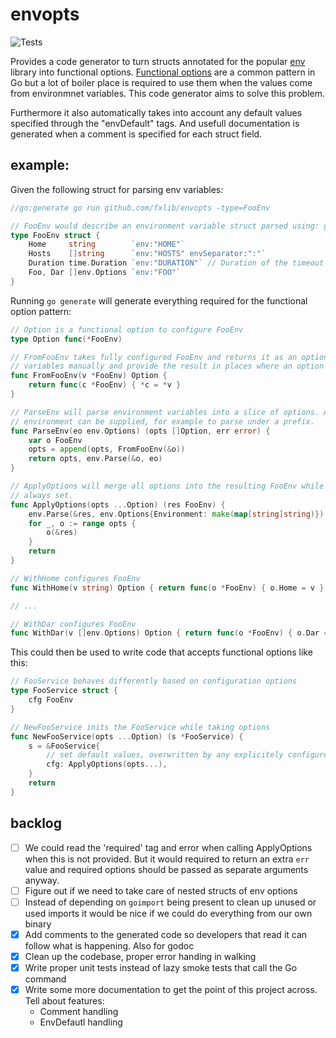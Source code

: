 # envopts

![Tests](https://github.com/fxlib/envopts/actions/workflows/tests.yml/badge.svg)

Provides a code generator to turn structs annotated for the popular [env](github.com/caarlos0/env) library into functional options. [Functional options](https://dave.cheney.net/2014/10/17/functional-options-for-friendly-apis) are a common pattern in Go but a lot of boiler place is required to use them
when the values come from environmnet variables. This code generator aims to solve this problem.

Furthermore it also automatically takes into account any default values specified through the "envDefault" tags. And usefull documentation is generated
when a comment is specified for each struct field.

## example:
Given the following struct for parsing env variables:
```Go
//go:generate go run github.com/fxlib/envopts -type=FooEnv

// FooEnv would describe an environment variable struct parsed using: github.com/caarlos0/env
type FooEnv struct {
	Home     string        `env:"HOME"`
	Hosts    []string      `env:"HOSTS" envSeparator:":"`
	Duration time.Duration `env:"DURATION"` // Duration of the timeout
	Foo, Dar []env.Options `env:"FOO"`
}
```
Running `go generate` will generate everything required for the functional option pattern:
```Go
// Option is a functional option to configure FooEnv
type Option func(*FooEnv)

// FromFooEnv takes fully configured FooEnv and returns it as an option. Can be used to parse environment
// variables manually and provide the result in places where an option argument is expected.
func FromFooEnv(v *FooEnv) Option {
	return func(c *FooEnv) { *c = *v }
}

// ParseEnv will parse environment variables into a slice of options. Any options for parsing the
// environment can be supplied, for example to parse under a prefix.
func ParseEnv(eo env.Options) (opts []Option, err error) {
	var o FooEnv
	opts = append(opts, FromFooEnv(&o))
	return opts, env.Parse(&o, eo)
}

// ApplyOptions will merge all options into the resulting FooEnv while also ensuring default values are
// always set.
func ApplyOptions(opts ...Option) (res FooEnv) {
	env.Parse(&res, env.Options{Environment: make(map[string]string)})
	for _, o := range opts {
		o(&res)
	}
	return
}

// WithHome configures FooEnv
func WithHome(v string) Option { return func(o *FooEnv) { o.Home = v } }

// ...

// WithDar configures FooEnv
func WithDar(v []env.Options) Option { return func(o *FooEnv) { o.Dar = v } }

```
This could then be used to write code that accepts functional options like this:

```Go
// FooService behaves differently based on configuration options
type FooService struct {
	cfg FooEnv
}

// NewFooService inits the FooService while taking options
func NewFooService(opts ...Option) (s *FooService) {
	s = &FooService{
		// set default values, overwritten by any explicitely configured options
		cfg: ApplyOptions(opts...),
	}
	return
}

```

## backlog

- [ ] We could read the 'required' tag and error when calling ApplyOptions when this is not provided. But it
      would required to return an extra `err` value and required options should be passed as separate arguments
      anyway.
- [ ] Figure out if we need to take care of nested structs of env options
- [ ] Instead of depending on `goimport` being present to clean up unused or used imports it would be nice if
      we could do everything from our own binary
- [x] Add comments to the generated code so developers that read it can follow what is happening. Also for godoc
- [x] Clean up the codebase, proper error handing in walking
- [x] Write proper unit tests instead of lazy smoke tests that call the Go command
- [x] Write some more documentation to get the point of this project across. Tell about features:
  - Comment handling
  - EnvDefautl handling
